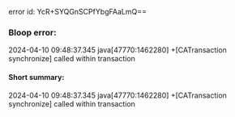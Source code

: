 error id: YcR+SYQGnSCPfYbgFAaLmQ==
### Bloop error:

2024-04-10 09:48:37.345 java[47770:1462280] +[CATransaction synchronize] called within transaction
#### Short summary: 

2024-04-10 09:48:37.345 java[47770:1462280] +[CATransaction synchronize] called within transaction